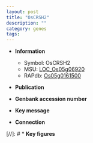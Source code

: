 ```yaml
---
layout: post
title: "OsCRSH2"
description: ""
category: genes
tags: 
---
```


* **Information**  
    + Symbol: OsCRSH2  
    + MSU: [LOC_Os05g06920](http://rice.uga.edu/cgi-bin/ORF_infopage.cgi?orf=LOC_Os05g06920)  
    + RAPdb: [Os05g0161500](https://rapdb.dna.affrc.go.jp/locus/?name=Os05g0161500)  

* **Publication**  

* **Genbank accession number**  

* **Key message**  

* **Connection**  

[//]: # * **Key figures**  


